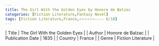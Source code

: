 ```yaml
---
title: The Girl With the Golden Eyes by Honore de Balzac
categories: [Fiction Literature,Fantasy Novel]
tags: [Fiction Literature,France,⭐⭐⭐⭐⭐⭐☆☆☆☆ 6/10]
---
```

        
| Title | The Girl With the Golden Eyes  |
| Author |  Honore de Balzac  |
| Publication Date | 1835   |
| Country | France |
| Genre | Fiction Literature  |
        
